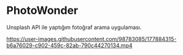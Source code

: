 # PhotoWonder
Unsplash API ile yaptığım fotoğraf arama uygulaması.


https://user-images.githubusercontent.com/98783085/177884315-b6a76029-c902-459c-82ab-790c44270134.mp4

